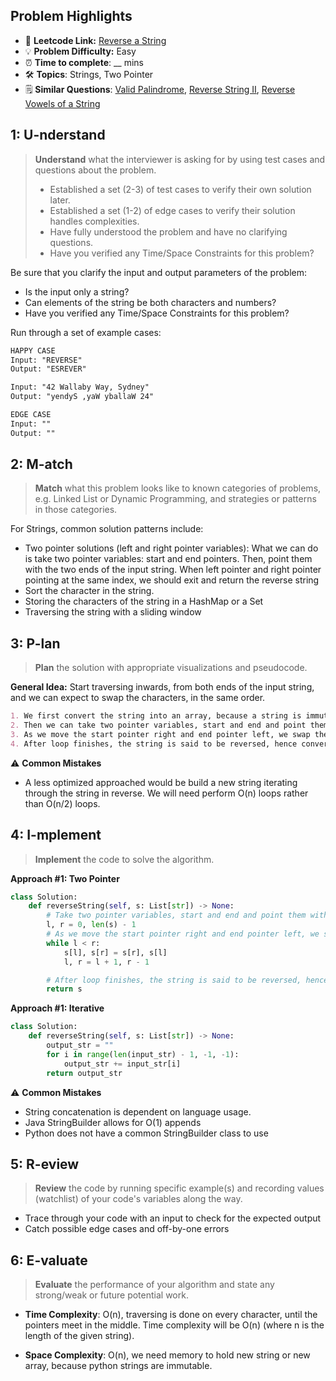 ## Problem Highlights

* 🔗 **Leetcode Link:** [Reverse a String](https://leetcode.com/problems/reverse-string/)
* 💡 **Problem Difficulty:** Easy
* ⏰ **Time to complete**: __ mins
* 🛠️ **Topics**: Strings, Two Pointer
* 🗒️ **Similar Questions**: [Valid Palindrome](https://leetcode.com/problems/valid-palindrome/), [Reverse String II](https://leetcode.com/problems/reverse-string-ii/), [Reverse Vowels of a String](https://leetcode.com/problems/reverse-vowels-of-a-string/)
    
## 1: U-nderstand
 
> **Understand** what the interviewer is asking for by using test cases and questions about the problem.
> 
> - Established a set (2-3) of test cases to verify their own solution later.
> - Established a set (1-2) of edge cases to verify their solution handles complexities.
> - Have fully understood the problem and have no clarifying questions.
> - Have you verified any Time/Space Constraints for this problem?

Be sure that you clarify the input and output parameters of the problem:
* Is the input only a string?
* Can elements of the string be both characters and numbers?
* Have you verified any Time/Space Constraints for this problem?

Run through a set of example cases:

```markdown
HAPPY CASE
Input: "REVERSE" 
Output: "ESREVER" 

Input: "42 Wallaby Way, Sydney" 
Output: "yendyS ,yaW yballaW 24"

EDGE CASE
Input: ""
Output: ""
```   
    
## 2: M-atch

> **Match** what this problem looks like to known categories of problems, e.g. Linked List or Dynamic Programming, and strategies or patterns in those categories.

For Strings, common solution patterns include:
* Two pointer solutions (left and right pointer variables): What we can do is take two pointer variables: start and end pointers. Then, point them with the two ends of the input string. When left pointer and right pointer pointing at the same index, we should exit and return the reverse string
* Sort the character in the string.
* Storing the characters of the string in a HashMap or a Set
* Traversing the string with a sliding window

## 3: P-lan

> **Plan** the solution with appropriate visualizations and pseudocode.

**General Idea:** Start traversing inwards, from both ends of the input string, and we can expect to swap the characters, in the same order.

```markdown
1. We first convert the string into an array, because a string is immutable.
2. Then we can take two pointer variables, start and end and point them with the two ends of the array.
3. As we move the start pointer right and end pointer left, we swap the characters.
4. After loop finishes, the string is said to be reversed, hence convert the array into a string and return.
```
⚠️ **Common Mistakes**
* A less optimized approached would be build a new string iterating through the string in reverse. We will need perform O(n) loops rather than O(n/2) loops.


## 4: I-mplement

> **Implement** the code to solve the algorithm.

**Approach #1: Two Pointer**

```python
class Solution:
    def reverseString(self, s: List[str]) -> None:
        # Take two pointer variables, start and end and point them with the two ends of the array.
        l, r = 0, len(s) - 1
        # As we move the start pointer right and end pointer left, we swap the characters.
        while l < r:
            s[l], s[r] = s[r], s[l]
            l, r = l + 1, r - 1

        # After loop finishes, the string is said to be reversed, hence convert the array into a string and return.
        return s
```

**Approach #1: Iterative**

```python
class Solution:
    def reverseString(self, s: List[str]) -> None:
        output_str = ""
        for i in range(len(input_str) - 1, -1, -1):
            output_str += input_str[i]
        return output_str
```

⚠️ **Common Mistakes**
* String concatenation is dependent on language usage.
* Java StringBuilder allows for O(1) appends
* Python does not have a common StringBuilder class to use    

## 5: R-eview

> **Review** the code by running specific example(s) and recording values (watchlist) of your code's variables along the way.

- Trace through your code with an input to check for the expected output
- Catch possible edge cases and off-by-one errors

## 6: E-valuate

> **Evaluate** the performance of your algorithm and state any strong/weak or future potential work.
    
* **Time Complexity**: O(n), traversing is done on every character, until the pointers meet in the middle. Time complexity will be O(n) (where n is the length of the given string).

* **Space Complexity**: O(n), we need memory to hold new string or new array, because python strings are immutable. 
